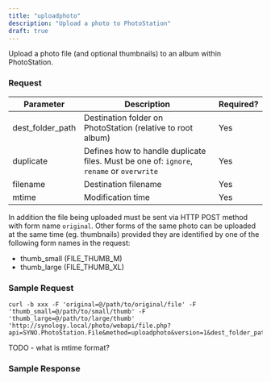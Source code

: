 ```yaml
---
title: "uploadphoto"
description: "Upload a photo to PhotoStation"
draft: true
---
```


Upload a photo file (and optional thumbnails) to an album within PhotoStation.

### Request ###

Parameter       |Description|Required?
----------------|-----------|---------
dest_folder_path|Destination folder on PhotoStation (relative to root album) |Yes
duplicate       |Defines how to handle duplicate files. Must be one of: `ignore`, `rename` or `overwrite`|Yes
filename        |Destination filename|Yes
mtime           |Modification time  |Yes

In addition the file being uploaded must be sent via HTTP POST method with form name `original`.
Other forms of the same photo can be uploaded at the same time (eg. thumbnails) provided they
are identified by one of the following form names in the request:

- thumb_small (FILE_THUMB_M)
- thumb_large (FILE_THUMB_XL)


### Sample Request ###

```text
curl -b xxx -F 'original=@/path/to/original/file' -F 'thumb_small=@/path/to/small/thumb' -F 'thumb_large=@/path/to/large/thumb' 'http://synology.local/photo/webapi/file.php?api=SYNO.PhotoStation.File&method=uploadphoto&version=1&dest_folder_path=&duplicate=ignore&filename=myfilename&mtime=XXX'
```

TODO - what is mtime format?

### Sample Response ###
